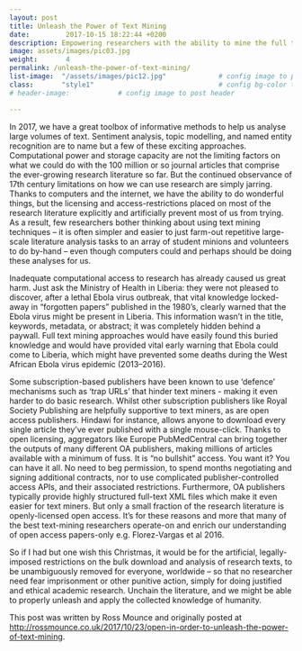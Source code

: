 ```yaml
---
layout: post
title: Unleash the Power of Text Mining
date:         2017-10-15 18:22:44 +0200
description: Empowering researchers with the ability to mine the full text of journals promises to significantly accelerate research.
image: assets/images/pic03.jpg
weight:       4
permalink: /unleash-the-power-of-text-mining/
list-image:  "/assets/images/pic12.jpg"             # config image to post list card (1..6)
class:       "style1"                               # config bg-color to post list card (1..6)
# header-image:            # config image to post header

---
```

In 2017, we have a great toolbox of informative methods to help us analyse large volumes of text. Sentiment analysis, topic modelling, and named entity recognition are to name but a few of these exciting approaches. Computational power and storage capacity are not the limiting factors on what we could do with the 100 million or so journal articles that comprise the ever-growing research literature so far. But the continued observance of 17th century limitations on how we can use research are simply jarring. Thanks to computers and the internet, we have the ability to do wonderful things, but the licensing and access-restrictions placed on most of the research literature explicitly and artificially prevent most of us from trying. As a result, few researchers bother thinking about using text mining techniques – it is often simpler and easier to just farm-out repetitive large-scale literature analysis tasks to an array of student minions and volunteers to do by-hand – even though computers could and perhaps should be doing these analyses for us. 

Inadequate computational access to research has already caused us great harm. Just ask the Ministry of Health in Liberia: they were not pleased to discover, after a lethal Ebola virus outbreak, that vital knowledge locked-away in “forgotten papers” published in the 1980’s, clearly warned that the Ebola virus might be present in Liberia. This information wasn’t in the title, keywords, metadata, or abstract; it was completely hidden behind a paywall. Full text mining approaches would have easily found this buried knowledge and would have provided vital early warning that Ebola could come to Liberia, which might have prevented some deaths during the West African Ebola virus epidemic (2013–2016).    

Some subscription-based publishers have been known to use ‘defence’ mechanisms such as ‘trap URLs’ that hinder text miners - making it even harder to do basic research. Whilst other subscription publishers like Royal Society Publishing are helpfully supportive to text miners, as are open access publishers. Hindawi for instance, allows anyone to download every single article they’ve ever published with a single mouse-click. Thanks to open licensing, aggregators like Europe PubMedCentral can bring together the outputs of many different OA publishers, making millions of articles available with a minimum of fuss. It is “no bullshit” access. You want it? You can have it all. No need to beg permission, to spend months negotiating and signing additional contracts, nor to use complicated publisher-controlled access APIs, and their associated restrictions. Furthermore, OA publishers typically provide highly structured full-text XML files which make it even easier for text miners. But only a small fraction of the research literature is openly-licensed open access. It’s for these reasons and more that many of the best text-mining researchers operate-on and enrich our understanding of open access papers-only e.g. Florez-Vargas et al 2016.
 
So if I had but one wish this Christmas, it would be for the artificial, legally-imposed restrictions on the bulk download and analysis of research texts, to be unambiguously removed for everyone, worldwide – so that no researcher need fear imprisonment or other punitive action, simply for doing justified and ethical academic research. Unchain the literature, and we might be able to properly unleash and apply the collected knowledge of humanity.  
 
This post was written by Ross Mounce and originally posted at http://rossmounce.co.uk/2017/10/23/open-in-order-to-unleash-the-power-of-text-mining.
